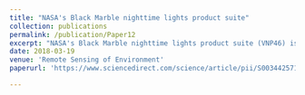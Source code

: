 ```yaml
---
title: "NASA's Black Marble nighttime lights product suite"
collection: publications
permalink: /publication/Paper12
excerpt: "NASA's Black Marble nighttime lights product suite (VNP46) is available at 500 m resolution since January 2012 with data from the Visible Infrared Imaging Radiometer Suite (VIIRS) Day/Night Band (DNB) onboard the Suomi National Polar-orbiting Platform (SNPP). The retrieval algorithm, developed and implemented for routine global processing at NASA's Land Science Investigator-led Processing System (SIPS), utilizes all high-quality, cloud-free, atmospheric-, terrain-, vegetation-, snow-, lunar-, and stray light-corrected radiances to estimate daily nighttime lights (NTL) and other intrinsic surface optical properties. Key algorithm enhancements include: (1) lunar irradiance modeling to resolve non-linear changes in phase and libration; (2) vector radiative transfer and lunar bidirectional surface anisotropic reflectance modeling to correct for atmospheric and BRDF effects; (3) geometric-optical and canopy radiative transfer modeling to account for seasonal variations in NTL; and (4) temporal gap-filling to reduce persistent data gaps. Extensive benchmark tests at representative spatial and temporal scales were conducted on the VNP46 time series record to characterize the uncertainties stemming from upstream data sources. Initial validation results are presented together with example case studies illustrating the scientific utility of the products. This includes an evaluation of temporal patterns of NTL dynamics associated with urbanization, socioeconomic variability, cultural characteristics, and displaced populations affected by conflict. Current and planned activities under the Group on Earth Observations (GEO) Human Planet Initiative are aimed at evaluating the products at different geographic locations and time periods representing the full range of retrieval conditions."
date: 2018-03-19
venue: 'Remote Sensing of Environment'
paperurl: 'https://www.sciencedirect.com/science/article/pii/S003442571830110X'

---
```

